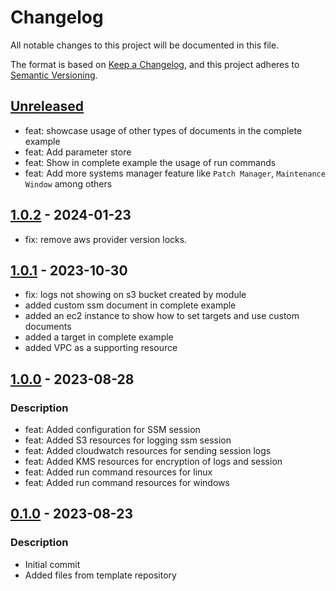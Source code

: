 # Changelog
All notable changes to this project will be documented in this file.

The format is based on [Keep a Changelog](https://keepachangelog.com/en/1.0.0/),
and this project adheres to [Semantic Versioning](https://semver.org/spec/v2.0.0.html).

## [Unreleased]
- feat: showcase usage of other types of documents in the complete example
- feat: Add parameter store
- feat: Show in complete example the usage of run commands
- feat: Add more systems manager feature like `Patch Manager`, `Maintenance Window` among others

## [1.0.2] - 2024-01-23
- fix: remove aws provider version locks.

## [1.0.1] - 2023-10-30
- fix: logs not showing on s3 bucket created by module
- added custom ssm document in complete example
- added an ec2 instance to show how to set targets and use custom documents
- added a target in complete example
- added VPC as a supporting resource

## [1.0.0] - 2023-08-28
### Description
- feat: Added configuration for SSM session
- feat: Added S3 resources for logging ssm session
- feat: Added cloudwatch resources for sending session logs
- feat: Added KMS resources for encryption of logs and session
- feat: Added run command resources for linux
- feat: Added run command resources for windows

## [0.1.0] - 2023-08-23
### Description
- Initial commit
- Added files from template repository

[Unreleased]: https://github.com/boldlink/terraform-aws-ssm/compare/1.0.2...HEAD

[1.0.2]: https://github.com/boldlink/terraform-aws-ssm/releases/tag/1.0.2
[1.0.1]: https://github.com/boldlink/terraform-aws-ssm/releases/tag/1.0.1
[1.0.0]: https://github.com/boldlink/terraform-aws-ssm/releases/tag/1.0.0
[0.1.0]: https://github.com/boldlink/terraform-aws-ssm/releases/tag/0.1.0
